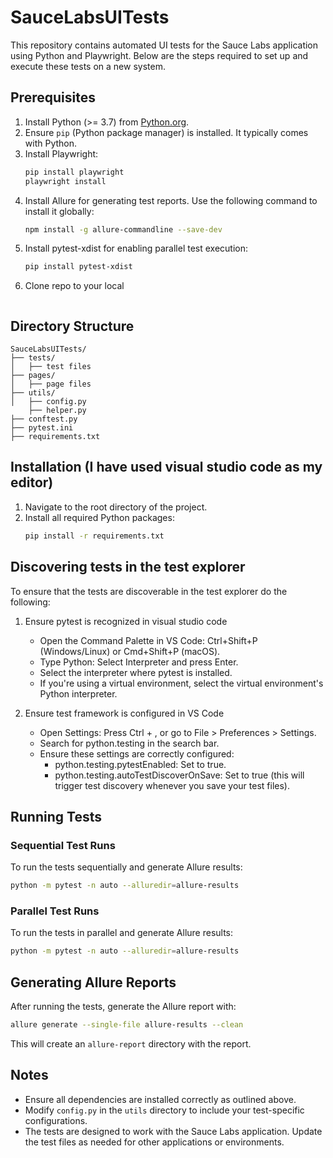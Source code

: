 # SauceLabsUITests

This repository contains automated UI tests for the Sauce Labs application using Python and Playwright. Below are the steps required to set up and execute these tests on a new system.

## Prerequisites

1. Install Python (>= 3.7) from [Python.org](https://www.python.org/).
2. Ensure `pip` (Python package manager) is installed. It typically comes with Python.
3. Install Playwright:
   ```bash
   pip install playwright
   playwright install
   ```
4. Install Allure for generating test reports. Use the following command to install it globally:
   ```bash
   npm install -g allure-commandline --save-dev
   ```
5. Install pytest-xdist for enabling parallel test execution:
   ```bash
   pip install pytest-xdist
   ```
6. Clone repo to your local
   ```

## Directory Structure

```
SauceLabsUITests/
├── tests/
│   ├── test files
├── pages/
│   ├── page files
├── utils/
│   ├── config.py
    ├── helper.py
├── conftest.py
├── pytest.ini
├── requirements.txt
```

## Installation (I have used visual studio code as my editor)

1. Navigate to the root directory of the project.
2. Install all required Python packages:
   ```bash
   pip install -r requirements.txt
   ```
## Discovering tests in the test explorer 
To ensure that the tests are discoverable in the test explorer do the following:
1. Ensure pytest is recognized in visual studio code 
   - Open the Command Palette in VS Code: Ctrl+Shift+P (Windows/Linux) or Cmd+Shift+P (macOS).
   - Type Python: Select Interpreter and press Enter.
   - Select the interpreter where pytest is installed. 
   - If you're using a virtual environment, select the virtual environment's Python interpreter.

2. Ensure test framework is configured in VS Code 
   - Open Settings: Press Ctrl + , or go to File > Preferences > Settings.
   - Search for python.testing in the search bar.
   - Ensure these settings are correctly configured:
      - python.testing.pytestEnabled: Set to true.
      - python.testing.autoTestDiscoverOnSave: Set to true (this will trigger test  discovery whenever you save your test files).

## Running Tests

### Sequential Test Runs
To run the tests sequentially and generate Allure results:
```bash
python -m pytest -n auto --alluredir=allure-results
```

### Parallel Test Runs
To run the tests in parallel and generate Allure results:
```bash
python -m pytest -n auto --alluredir=allure-results
```

## Generating Allure Reports
After running the tests, generate the Allure report with:
```bash
allure generate --single-file allure-results --clean
```

This will create an `allure-report` directory with the report.

## Notes
- Ensure all dependencies are installed correctly as outlined above.
- Modify `config.py` in the `utils` directory to include your test-specific configurations.
- The tests are designed to work with the Sauce Labs application. Update the test files as needed for other applications or environments.

